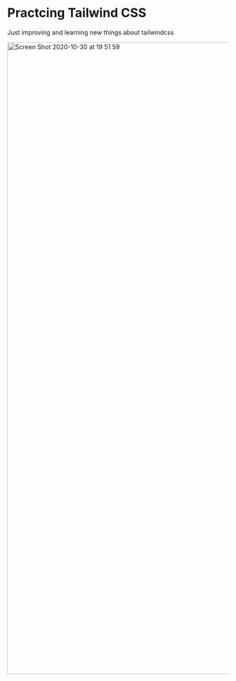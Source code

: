 # Practcing Tailwind CSS

Just improving and learning new things about tailwindcss

<img width="1440" alt="Screen Shot 2020-10-30 at 19 51 59" src="https://user-images.githubusercontent.com/4256471/97763236-cc2aef00-1ae9-11eb-91b4-3616310c7009.png">
